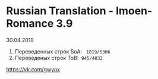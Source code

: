 # Russian Translation - Imoen-Romance 3.9 
30.04.2019
<ol>
<li>Переведенных строк SoA: &nbsp;&nbsp;<code>1819/5306</code>&nbsp;</li>
<li>Переведеных строк ToB:&nbsp;&nbsp;<code>945/4832</code>&nbsp;</li>
</ol>

<p><a href="https://vk.com/gwynx" target="_blank" rel="noopener">https://vk.com/gwynx</a></p>


